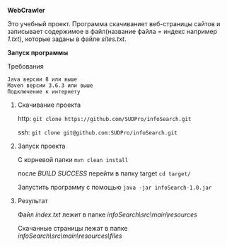 **WebCrawler**

Это учебный проект. Программа скачиваниет веб-страницы сайтов и записывает содержимое в файл(название файла = индекс например _1.txt_),  которые
заданы в файле _sites.txt_. 

**Запуск программы**

Требования
   
    Java версии 8 или выше
    Maven версии 3.6.3 или выше
    Подключение к интернету
    
1. Скачивание проекта 

    http: `git clone https://github.com/SUDPro/infoSearch.git`

    ssh: `git clone git@github.com:SUDPro/infoSearch.git`

2. Запуск проекта

    С корневой папки `mvn clean install` 
    
    после _BUILD SUCCESS_ перейти в папку target `cd target/`
    
    Запустить программу с помощью `java -jar infoSearch-1.0.jar`
    
3. Результат
    
    Файл _index.txt_ лежит в папке _infoSearch\src\main\resources_
    
    Скачанные страницы лежат в папке _infoSearch\src\main\resources\files_